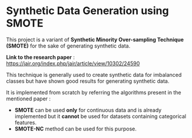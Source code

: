 # Synthetic Data Generation using SMOTE 

This project is a variant of __Synthetic Minority Over-sampling Technique (SMOTE)__ for the sake of generating synthetic data.<br> 

__Link to the research paper__ : https://jair.org/index.php/jair/article/view/10302/24590

This technique is generally used to create synthetic data for imbalanced classes but have shown good results for generating synthetic data.

It is implemented from scratch by referring the algorithms present in the mentioned paper :<br>

- __SMOTE__  can be used __only__ for continuous data and is already implemented but it __cannot__ be used for datasets containing categorical features.
- __SMOTE-NC__ method can be used for this purpose.
